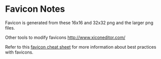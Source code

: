 # Favicon Notes

Favicon is generated from these 16x16 and 32x32 png and the larger png files.

Other tools to modify favicons http://www.xiconeditor.com/

Refer to this
[favicon cheat sheet](https://github.com/audreyr/favicon-cheat-sheet)
for more information about best practices with favicons.
